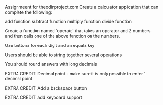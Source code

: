 Assignmeent for theodinproject.com
Create a calculator application that can complete the following: 

add function
subtract function
multiply function
divide function

Create a function named 'operate' that takes an operator and 2 numbers and then calls one of the above function on the numbers. 

Use buttons for each digit and an equals key

Users should be able to string together several operations

You should round answers with long decimals

EXTRA CREDIT: Decimal point - make sure it is only possible to enter 1 decimal point

EXTRA CREDIT: Add a backspace button

EXTRA CREDIT: add keyboard support